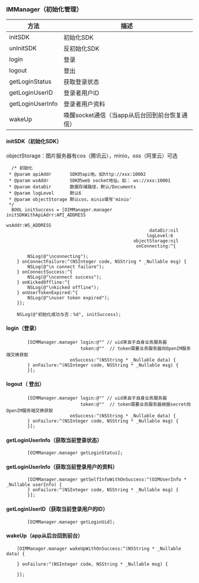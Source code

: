### IMManager（初始化管理）

| 方法             | 描述                                          |
| ---------------- | --------------------------------------------- |
| initSDK          | 初始化SDK                                     |
| unInitSDK        | 反初始化SDK                                   |
| login            | 登录                                          |
| logout           | 登出                                          |
| getLoginStatus   | 获取登录状态                                  |
| getLoginUserID   | 登录者用户ID                                  |
| getLoginUserInfo | 登录者用户资料                                |
| wakeUp           | 唤醒socket通信（当app从后台回到前台恢复通信） |

#### initSDK（初始化SDK）

objectStorage：图片服务器有cos（腾讯云），minio，oss（阿里云）可选

```
  /* 初始化
 * @param apiAddr       SDK的api地。如http://xxx:10002
 * @param wsAddr        SDK的web socket地址。如： ws://xxx:10001
 * @param dataDir       数据存储路径，默认/Documents
 * @param logLevel      默认6
 * @param objectStorage 默认cos，minio填写'minio'
 */
  BOOL initSuccess = [OIMManager.manager initSDKWithApiAdrr:API_ADDRESS
                                                       wsAddr:WS_ADDRESS
                                                      dataDir:nil
                                                     logLevel:6
                                                objectStorage:nil
                                                 onConnecting:^{
        
        NSLog(@"\nconnecting");
    } onConnectFailure:^(NSInteger code, NSString * _Nullable msg) {
        NSLog(@"\n connect failure");
    } onConnectSuccess:^{
        NSLog(@"\nconnect success");
    } onKickedOffline:^{
        NSLog(@"\nkicked offline");
    } onUserTokenExpired:^{
        NSLog(@"\nuser token expired");
    }];
    
    NSLog(@"初始化成功与否：%d", initSuccess);

```



#### login（登录）

```
        [OIMManager.manager login:@"" // uid来自于自身业务服务器
                            token:@""  // token需要业务服务器向OpenIM服务端交换获取
                        onSuccess:^(NSString * _Nullable data) {
        } onFailure:^(NSInteger code, NSString * _Nullable msg) {
        }];

```



#### logout（ 登出）

```
        [OIMManager.manager login:@"" // uid来自于自身业务服务器
                            token:@""  // token需要业务服务器根据secret向OpenIM服务端交换获取
                        onSuccess:^(NSString * _Nullable data) {
        } onFailure:^(NSInteger code, NSString * _Nullable msg) {
        }];

```



#### getLoginUserInfo（获取当前登录状态）

```
        [OIMManager.manager getLoginStatus];
```



#### getLoginUserInfo（获取当前登录用户的资料）

```
        [OIMManager.manager getSelfInfoWithOnSuccess:^(OIMUserInfo * _Nullable userInfo) {
        } onFailure:^(NSInteger code, NSString * _Nullable msg) {
        }];
```



#### getLoginUserID（获取当前登录用户的ID）

```
        [OIMManager.manager getLoginUid];

```

#### wakeUp（app从后台回到前台）

```
    [OIMManager.manager wakeUpWithOnSuccess:^(NSString * _Nullable data) {
        
    } onFailure:^(NSInteger code, NSString * _Nullable msg) {
        
    }];

```

